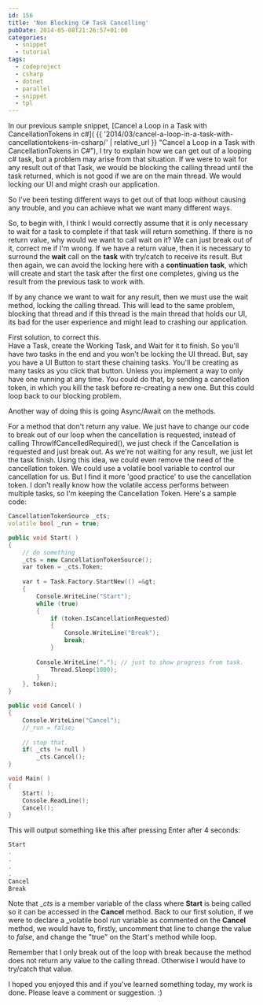 ```yaml
---
id: 156
title: 'Non Blocking C# Task Cancelling'
pubDate: 2014-05-08T21:26:57+01:00
categories:
  - snippet
  - tutorial
tags:
  - codeproject
  - csharp
  - dotnet
  - parallel
  - snippet
  - tpl
---
```

In our previous sample snippet, [Cancel a Loop in a Task with CancellationTokens in c#]( {{ '2014/03/cancel-a-loop-in-a-task-with-cancellationtokens-in-csharp/' | relative_url }} "Cancel a Loop in a Task with CancellationTokens in C#"), I try to explain how we can get out of a looping c# task, but a problem may arise from that situation. If we were to wait for any result out of that Task, we would be blocking the calling thread until the task returned, which is not good if we are on the main thread. We would locking our UI and might crash our application.

So I've been testing different ways to&nbsp;get out of that loop without causing any trouble, and you can achieve what we want many different ways.

So, to begin with, I think I would correctly assume that it is only necessary to wait for a task to complete if that task will return something. If there is no return value, why would we want to call wait on it? We can just break out of it, correct me if I'm wrong. If we have a return value, then it is necessary to surround the **wait** call on the **task** with try/catch to receive its result. But then again, we can avoid the locking here with a **continuation task**, which will create and start the task after the first one completes, giving us the result from the previous task to work with.

<!--more-->

If by any chance we want to wait for any result, then we must use the wait method, locking the calling thread. This will lead to the same problem, blocking that thread and if this thread is the main thread that holds our UI, its bad for the user experience and might lead to crashing our application.

First solution, to correct this.  
Have a Task, create the Working Task, and Wait for it to finish. So you'll have two tasks in the end and you won't be locking the UI thread. But, say you have a UI Button to start these chaining tasks. You'll be creating as many tasks as you click that button. Unless you implement a way to only have one running at any time. You could do that, by sending a cancellation token, in which you kill the task before re-creating a new one. But this could loop back to our blocking problem.

Another way of doing this is going Async/Await on the methods.

For a method that don't return any value. We just have to change our code to break out of our loop when the cancellation is requested, instead of calling ThrowIfCancelledRequired(), we just check if the Cancellation is requested and just break out. As we're not waiting for any result, we just let the task finish.&nbsp;Using this idea, we could even remove the need of the cancellation token. We could use a volatile bool variable to control our cancellation for us. But I find it more 'good practice' to use the cancellation token. I don't really know how the volatile access performs between multiple tasks, so I'm keeping the Cancellation Token. Here's a sample code:

```cpp
CancellationTokenSource _cts;
volatile bool _run = true;

public void Start( )
{
    // do something
    _cts = new CancellationTokenSource();
    var token = _cts.Token;
 
    var t = Task.Factory.StartNew(() =&gt;
    {
        Console.WriteLine("Start");
        while (true)
        {
            if (token.IsCancellationRequested)
            {
                Console.WriteLine("Break");
                break;
            }
 			
	    Console.WriteLine("."); // just to show progress from task.
            Thread.Sleep(1000);
        }
    }, token);
}

public void Cancel( )
{
    Console.WriteLine("Cancel");
    //_run = false;
 
    // stop that.
    if( _cts != null )
        _cts.Cancel();
}

void Main( )
{
    Start( );
	Console.ReadLine();
	Cancel();
}

```

This will output something like this after pressing Enter after 4 seconds:

```cpp
Start
.
.
.
.
Cancel
Break
```

Note that __cts_ is a member variable of the class where **Start** is being called so it can be accessed in the **Cancel** method. Back to our first solution, if we were to declare a _volatile bool _run_ variable as commented on the **Cancel** method, we would have to, firstly, uncomment that line to change the value to _false_, and change the "true" on the Start's method while loop.

Remember that I only break out of the loop with break because the method does not return any value to the calling thread. Otherwise I would have to try/catch that value.

I hoped you enjoyed this and if you've learned something today, my work is done. Please leave a comment or suggestion. :)